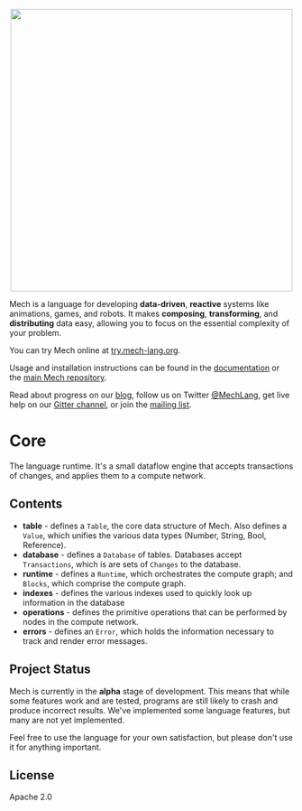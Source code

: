 <p align="center">
  <img width="500px" src="http://mech-lang.org/img/logo.png">
</p>

Mech is a language for developing **data-driven**, **reactive** systems like animations, games, and robots. It makes **composing**, **transforming**, and **distributing** data easy, allowing you to focus on the essential complexity of your problem. 

You can try Mech online at [try.mech-lang.org](http://try.mech-lang.org).

Usage and installation instructions can be found in the [documentation](http://mech-lang.org/page/learn/) or the [main Mech repository](https://github.com/mech-lang/mech).

Read about progress on our [blog](http://mech-lang.org/blog/), follow us on Twitter [@MechLang](https://twitter.com/MechLang), get live help on our [Gitter channel](https://gitter.im/mech-lang/community), or join the [mailing list](https://groups.google.com/forum/#!forum/mechtalk).

# Core

The language runtime. It's a small dataflow engine that accepts transactions of changes, and applies them to a compute network.  

## Contents

- **table** - defines a `Table`, the core data structure of Mech. Also defines a `Value`, which unifies the various data types (Number, String, Bool, Reference).
- **database** - defines a `Database` of tables. Databases accept `Transactions`, which is are sets of `Changes` to the database.
- **runtime** - defines a `Runtime`, which orchestrates the compute graph; and `Blocks`, which comprise the compute graph.
- **indexes** - defines the various indexes used to quickly look up information in the database
- **operations** - defines the primitive operations that can be performed by nodes in the compute network.
- **errors** - defines an `Error`, which holds the information necessary to track and render error messages.

## Project Status

Mech is currently in the **alpha** stage of development. This means that while some features work and are tested, programs are still likely to crash and produce incorrect results. We've implemented some language features, but many are not yet implemented.

Feel free to use the language for your own satisfaction, but please don't use it for anything important.

## License

Apache 2.0